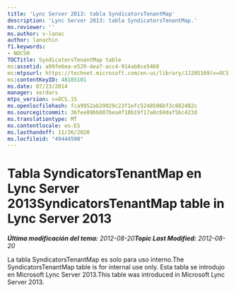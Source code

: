 ```yaml
---
title: 'Lync Server 2013: tabla SyndicatorsTenantMap'
description: 'Lync Server 2013: tabla SyndicatorsTenantMap.'
ms.reviewer: ''
ms.author: v-lanac
author: lanachin
f1.keywords:
- NOCSH
TOCTitle: SyndicatorsTenantMap table
ms:assetid: a99fe6ea-e529-4ea7-acc4-914ab8ce5468
ms:mtpsurl: https://technet.microsoft.com/en-us/library/JJ205169(v=OCS.15)
ms:contentKeyID: 48185101
ms.date: 07/23/2014
manager: serdars
mtps_version: v=OCS.15
ms.openlocfilehash: fca9952ab29929c23f1efc5248506bf3c882482c
ms.sourcegitcommit: 36fee89bb887bea4f18b19f17a8c69daf5bc423d
ms.translationtype: MT
ms.contentlocale: es-ES
ms.lasthandoff: 11/26/2020
ms.locfileid: "49444590"
---
```

# <a name="syndicatorstenantmap-table-in-lync-server-2013"></a><span data-ttu-id="e3995-103">Tabla SyndicatorsTenantMap en Lync Server 2013</span><span class="sxs-lookup"><span data-stu-id="e3995-103">SyndicatorsTenantMap table in Lync Server 2013</span></span>

<div data-xmlns="http://www.w3.org/1999/xhtml">

<div class="topic" data-xmlns="http://www.w3.org/1999/xhtml" data-msxsl="urn:schemas-microsoft-com:xslt" data-cs="https://msdn.microsoft.com/">

<div data-asp="https://msdn2.microsoft.com/asp">



</div>

<div id="mainSection">

<div id="mainBody"><span data-ttu-id="e3995-104">

<span> </span></span><span class="sxs-lookup"><span data-stu-id="e3995-104">

<span> </span></span></span>

<span data-ttu-id="e3995-105">_**Última modificación del tema:** 2012-08-20_</span><span class="sxs-lookup"><span data-stu-id="e3995-105">_**Topic Last Modified:** 2012-08-20_</span></span>

<span data-ttu-id="e3995-106">La tabla SyndicatorsTenantMap es solo para uso interno.</span><span class="sxs-lookup"><span data-stu-id="e3995-106">The SyndicatorsTenantMap table is for internal use only.</span></span> <span data-ttu-id="e3995-107">Esta tabla se introdujo en Microsoft Lync Server 2013.</span><span class="sxs-lookup"><span data-stu-id="e3995-107">This table was introduced in Microsoft Lync Server 2013.</span></span>

<span data-ttu-id="e3995-108"></div>

<span> </span>

</div>

</div>

</span><span class="sxs-lookup"><span data-stu-id="e3995-108"></div>

<span> </span>

</div>

</div>

</span></span></div>

